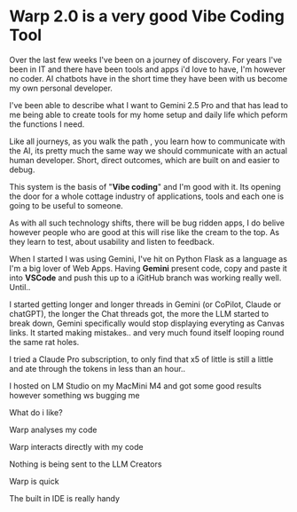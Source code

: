 # Warp 2.0 is a very good Vibe Coding Tool

Over the last few weeks I've been on a journey of discovery. For years I've been in IT and there have been tools and apps i'd love to have, I'm however no coder.  AI chatbots have in the short time they have been with us become my own personal developer. 

I've been able to describe what I want to Gemini 2.5 Pro and that has lead to me being able to create tools for my home setup and daily life which peform the functions I need.

Like all journeys, as you walk the path , you learn how to communicate with the AI, its pretty much the same way we should communicate with an actual human developer. Short, direct outcomes, which are built on and easier to debug.

This system is the basis of "**Vibe coding**" and I'm good with it. Its opening the door for a whole cottage industry of applications, tools and each one is going to be useful to someone. 

As with all such technology shifts, there will be bug ridden apps, I do belive however people who are good at this will rise like the cream to the top. As they learn to test, about usability and listen to feedback.

When I started I was using Gemini, I've hit on Python Flask as a language as I'm a big lover of Web Apps. Having **Gemini** present code, copy and paste it into **VSCode** and push this up to a iGitHub branch was working really well. Until..

I started getting longer and longer threads in Gemini (or CoPilot, Claude or chatGPT), the longer the Chat threads got, the more the LLM started to break down, Gemini specifically would stop displaying everyting as Canvas links. It started making mistakes.. and very much found itself looping round the same rat holes.

I tried a Claude Pro subscription, to only find that x5 of little is still a little and ate through the tokens in less than an hour..

I hosted on LM Studio on my MacMini M4 and got some good results however something ws bugging me


What do i like?

Warp analyses my code

Warp interacts directly with my code 

Nothing is being sent to the LLM Creators

Warp is quick

The built in IDE is really handy